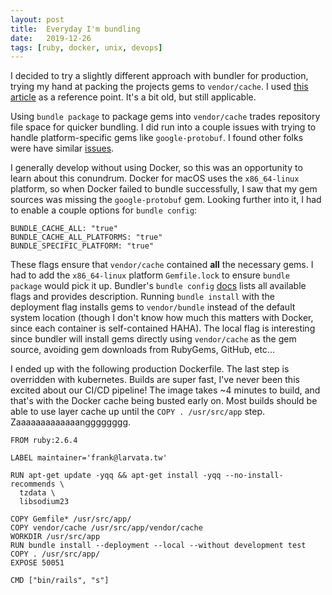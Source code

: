 ```yaml
---
layout: post
title:  Everyday I'm bundling
date:   2019-12-26
tags: [ruby, docker, unix, devops]
---
```


I decided to try a slightly different approach with bundler for
production, trying my hand at packing the projects gems to
`vendor/cache`. I used [this
article](http://ryan.mcgeary.org/2011/02/09/vendor-everything-still-applies/)
as a reference point. It's a bit old, but still applicable.

Using `bundle package` to package gems into `vendor/cache` trades
repository file space for quicker bundling. I did run into a couple
issues with trying to handle platform-specific gems like
`google-protobuf`. I found other folks were have similar
[issues](https://github.com/bundler/bundler/issues/7076).

I generally develop without using Docker, so this was an opportunity to
learn about this conundrum. Docker for macOS uses the `x86_64-linux`
platform, so when Docker failed to bundle successfully, I saw that
my gem sources was missing the `google-protobuf` gem. Looking further
into it, I had to enable a couple options for `bundle config`:

```
BUNDLE_CACHE_ALL: "true"
BUNDLE_CACHE_ALL_PLATFORMS: "true"
BUNDLE_SPECIFIC_PLATFORM: "true"
```

These flags ensure that `vendor/cache` contained **all** the necessary
gems. I had to add the `x86_64-linux` platform `Gemfile.lock` to ensure
`bundle package` would pick it up.  Bundler's `bundle config` [docs](https://bundler.io/v2.0/man/bundle-config.1.html)
lists all available flags and provides description. Running `bundle
install` with the deployment flag installs gems to `vendor/bundle`
instead of the default system location (though I don't know how much
this matters with Docker, since each container is self-contained HAHA).
The local flag is interesting since bundler will install gems directly
using `vendor/cache` as the gem source, avoiding gem downloads from
RubyGems, GitHub, etc...

I ended up with the following production Dockerfile. The last step is
overridden with kubernetes. Builds are super fast, I've never been this
excited about our CI/CD pipeline! The image takes ~4 minutes to build,
and that's with the Docker cache being busted early on. Most builds should
be able to use layer cache up until the `COPY . /usr/src/app` step.
Zaaaaaaaaaaaaangggggggg.

```
FROM ruby:2.6.4

LABEL maintainer='frank@larvata.tw'

RUN apt-get update -yqq && apt-get install -yqq --no-install-recommends \
  tzdata \
  libsodium23

COPY Gemfile* /usr/src/app/
COPY vendor/cache /usr/src/app/vendor/cache
WORKDIR /usr/src/app
RUN bundle install --deployment --local --without development test
COPY . /usr/src/app/
EXPOSE 50051

CMD ["bin/rails", "s"]
```
